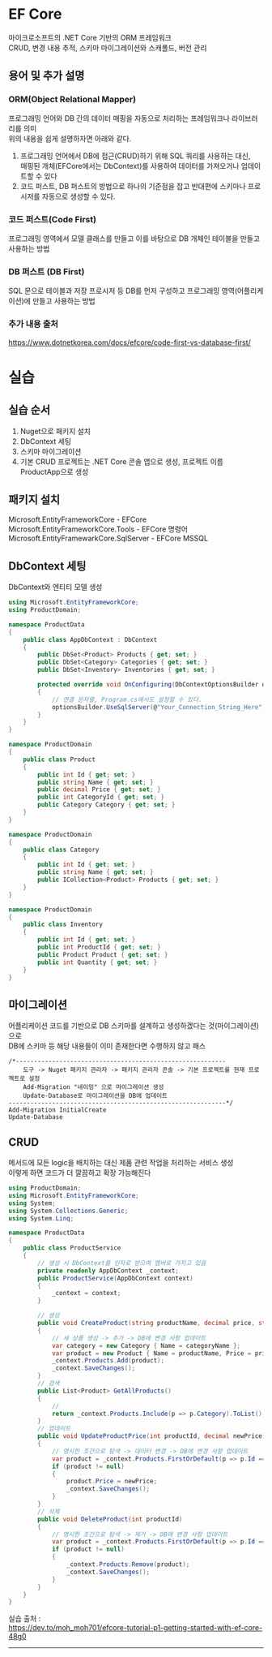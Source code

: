 # EF Core
마이크로소프트의 .NET Core 기반의 ORM 프레임워크 <br/>
CRUD, 변경 내용 추적, 스키마 마이그레이션와 스캐폴드, 버전 관리 <br/>

## 용어 및 추가 설명
### ORM(Object Relational Mapper) 
프로그래밍 언어와 DB 간의 데이터 매핑을 자동으로 처리하는 프레임워크나 라이브러리를 의미 <br/>
위의 내용을 쉽게 설명하자면 아래와 같다. <br/>
1. 프로그래밍 언어에서 DB에 접근(CRUD)하기 위해 SQL 쿼리를 사용하는 대신, <br/>
    매핑된 개체(EFCore에서는 DbContext)를 사용하여 데이터를 가져오거나 업데이트할 수 있다 <br/>
2. 코드 퍼스트, DB 퍼스트의 방법으로 하나의 기준점을 잡고 반대편에 스키마나 프로시저를 자동으로 생성할 수 있다. <br/>
### 코드 퍼스트(Code First) 
프로그래밍 영역에서 모델 클래스를 만들고 이를 바탕으로 DB 개체인 테이블을 만들고 사용하는 방법<br/>
### DB 퍼스트 (DB First) 
SQL 문으로 테이블과 저장 프로시저 등 DB를 먼저 구성하고 프로그래밍 영역(어플리케이션)에 만들고 사용하는 방법 <br/>

### 추가 내용 출처
https://www.dotnetkorea.com/docs/efcore/code-first-vs-database-first/ <br/>

# 실습
## 실습 순서
1. Nuget으로 패키지 설치
2. DbContext 세팅
3. 스키마 마이그레이션
4. 기본 CRUD
프로젝트는 .NET Core 콘솔 앱으로 생성, 프로젝트 이름 ProductApp으로 생성 <br/>

## 패키지 설치
Microsoft.EntityFrameworkCore - EFCore <br/>
Microsoft.EntityFrameworkCore.Tools - EFCore 명령어 <br/>
Microsoft.EntityFramewarkCore.SqlServer - EFCore MSSQL <br/>

## DbContext 세팅
DbContext와 엔티티 모델 생성 <br/>
```c#
using Microsoft.EntityFrameworkCore;
using ProductDomain;

namespace ProductData
{
    public class AppDbContext : DbContext
    {
        public DbSet<Product> Products { get; set; }
        public DbSet<Category> Categories { get; set; }
        public DbSet<Inventory> Inventories { get; set; }

        protected override void OnConfiguring(DbContextOptionsBuilder optionsBuilder)
        {
            // 연결 문자열, Program.cs에서도 설정할 수 있다.
            optionsBuilder.UseSqlServer(@"Your_Connection_String_Here");
        }
    }
}
```

```c#
namespace ProductDomain
{
    public class Product
    {
        public int Id { get; set; }
        public string Name { get; set; }
        public decimal Price { get; set; }
        public int CategoryId { get; set; }
        public Category Category { get; set; }
    }
}
```

```c#
namespace ProductDomain
{
    public class Category
    {
        public int Id { get; set; }
        public string Name { get; set; }
        public ICollection<Product> Products { get; set; }
    }
}
```

```c#
namespace ProductDomain
{
    public class Inventory
    {
        public int Id { get; set; }
        public int ProductId { get; set; }
        public Product Product { get; set; }
        public int Quantity { get; set; }
    }
}
```

## 마이그레이션
어플리케이션 코드를 기반으로 DB 스키마를 설계하고 생성하겠다는 것(마이그레이션)으로 <br/>
DB에 스키마 등 해당 내용들이 이미 존재한다면 수행하지 않고 패스 <br/>

```
/*----------------------------------------------------------
    도구 -> Nuget 패키지 관리자 -> 패키지 관리자 콘솔 -> 기본 프로젝트를 현재 프로젝트로 설정
    Add-Migration "네이밍" 으로 마이그레이션 생성
    Update-Database로 마이그레이션을 DB에 업데이트
------------------------------------------------------------*/
Add-Migration InitialCreate
Update-Database
```

## CRUD
메서드에 모든 logic을 배치하는 대신 제품 관련 작업을 처리하는 서비스 생성 <br/>
이렇게 하면 코드가 더 깔끔하고 확장 가능해진다 <br/>

```c#
using ProductDomain;
using Microsoft.EntityFrameworkCore;
using System;
using System.Collections.Generic;
using System.Linq;

namespace ProductData
{
    public class ProductService
    {
        // 생성 시 DbContext를 인자로 받으며 멤버로 가지고 있음 
        private readonly AppDbContext _context;
        public ProductService(AppDbContext context)
        {
            _context = context;
        }

        // 생성
        public void CreateProduct(string productName, decimal price, string categoryName)
        {
            // 새 상품 생성 -> 추가 -> DB에 변경 사항 업데이트
            var category = new Category { Name = categoryName };
            var product = new Product { Name = productName, Price = price, Category = category };
            _context.Products.Add(product);
            _context.SaveChanges();
        }
        // 검색
        public List<Product> GetAllProducts()
        {
            // 
            return _context.Products.Include(p => p.Category).ToList();
        }
        // 업데이트
        public void UpdateProductPrice(int productId, decimal newPrice)
        {
            // 명시한 조건으로 탐색 -> 데이터 변경 -> DB에 변경 사항 업데이트
            var product = _context.Products.FirstOrDefault(p => p.Id == productId);
            if (product != null)
            {
                product.Price = newPrice;
                _context.SaveChanges();
            }
        }
        // 삭제
        public void DeleteProduct(int productId)
        {
            // 명시한 조건으로 탐색 -> 제거 -> DB에 변경 사항 업데이트
            var product = _context.Products.FirstOrDefault(p => p.Id == productId);
            if (product != null)
            {
                _context.Products.Remove(product);
                _context.SaveChanges();
            }
        }
    }
}
```

실습 출처 : <br/>
https://dev.to/moh_moh701/efcore-tutorial-p1-getting-started-with-ef-core-48g0 <br/>
<hr/>


